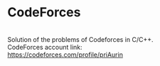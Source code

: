 # CodeForces

<br>
Solution of the problems of Codeforces in C/C++.
<br>
CodeForces account link: <br>
<a href="url">https://codeforces.com/profile/priAurin</a>
